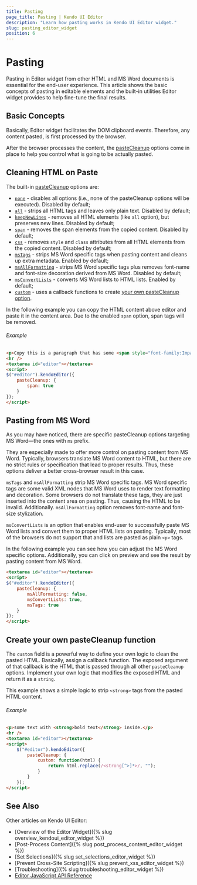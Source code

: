 ```yaml
---
title: Pasting
page_title: Pasting | Kendo UI Editor
description: "Learn how pasting works in Kendo UI Editor widget."
slug: pasting_editor_widget
position: 6
---
```


# Pasting

Pasting in Editor widget from other HTML and MS Word documents is essential for the end-user experience. This article shows the basic concepts of pasting in editable elements and the built-in utilities Editor widget provides to help fine-tune the final results.

## Basic Concepts

Basically, Editor widget facilitates the DOM clipboard events. Therefore, any content pasted, is first processed by the browser.

After the browser processes the content, the [pasteCleanup](/api/web/editor#configuration-pasteCleanup) options come in place to help you control what is going to be actually pasted.

## Cleaning HTML on Paste

The built-in [pasteCleanup](/api/web/editor#configuration-pasteCleanup) options are:

* [`none`](/api/web/editor#configuration-pasteCleanup.none) - disables all options (i.e., none of the pasteCleanup options will be executed). Disabled by default;
* [`all`](/api/web/editor#configuration-pasteCleanup.all) - strips all HTML tags and leaves only plain text. Disabled by default;
* [`keepNewLines`](/api/web/editor#configuration-pasteCleanup.keepNewLines) - removes all HTML elements (like `all` option), but preserves new lines. Disabled by default;
* [`span`](/api/web/editor#configuration-pasteCleanup.span) - removes the span elements from the copied content. Disabled by default;
* [`css`](/api/web/editor#configuration-pasteCleanup.css) - removes `style` and `class` attributes from all HTML elements from the copied content. Disabled by default;
* [`msTags`](/api/web/editor#configuration-pasteCleanup.msTags) - strips MS Word specific tags when pasting content and cleans up extra metadata. Enabled by default;
* [`msAllFormatting`](/api/web/editor#configuration-pasteCleanup.msAllFormatting) - strips MS Word specific tags plus removes font-name and font-size decoration derived from MS Word. Disabled by default;
* [`msConvertLists`](/api/web/editor#configuration-pasteCleanup.msConvertLists) - converts MS Word lists to HTML lists. Enabled by default;
* [`custom`](/api/web/editor#configuration-pasteCleanup.custom) - uses a callback functions to create [your own pasteCleanup option](#create-your-own-pastecleanup-fucntion).

In the following example you can copy the HTML content above editor and paste it in the content area. Due to the enabled `span` option, span tags will be removed.

###### Example

```html
<p>Copy this is a paragraph that has some <span style="font-family:Impact, Charcoal, sans-serif;">inline </span><span style="font-family:Impact, Charcoal, sans-serif;color:#ffffff;background-color:#3366ff;">styles</span>. And paste it in editor.</p>
<hr />
<textarea id="editor"></textarea>
<script>
$("#editor").kendoEditor({
    pasteCleanup: {
        span: true
    }
});
</script>
````

## Pasting from MS Word

As you may have noticed, there are specific pasteCleanup options targeting MS Word—the ones with `ms` prefix. 

They are especially made to offer more control on pasting content from MS Word. Typically, browsers translate MS Word content to HTML, but there are no strict rules or specification that lead to proper results. Thus, these options deliver a better cross-browser result in this case. 

`msTags` and `msAllFormatting` strip MS Word specific tags. MS Word specific tags are some valid XML nodes that MS Word uses to render text formatting and decoration. Some browsers do not translate these tags, they are just inserted into the content area on pasting. Thus, causing the HTML to be invalid. Additionally. `msAllFormatting` option removes font-name and font-size stylization. 

`msConvertLists` is an option that enables end-user to successfully paste MS Word lists and convert them to proper HTML lists on pasting. Typically, most of the browsers do not support that and lists are pasted as plain `<p>` tags.

In the following example you can see how you can adjust the MS Word specific options. Additionally, you can click on preview and see the result by pasting content from MS Word. 

```html
<textarea id="editor"></textarea>
<script>
$("#editor").kendoEditor({
    pasteCleanup: {
        msAllFormatting: false,
        msConvertLists: true,
        msTags: true
    }
});
</script>
````

## Create your own pasteCleanup function

The `custom` field is a powerful way to define your own logic to clean the pasted HTML. Basically, assign a callback function. The exposed argument of that callback is the HTML that is passed through all other `pasteCleanup` options. Implement your own logic that modifies the exposed HTML and return it as a `string`.

This example shows a simple logic to strip `<strong>` tags from the pasted HTML content.

###### Example

```html
<p>some text with <strong>bold text</strong> inside.</p>
<hr />
<textarea id="editor"></textarea>
<script>
    $("#editor").kendoEditor({
        pasteCleanup: {
            custom: function(html) {
                return html.replace(/<strong[^>]*>/, "");
            }
        }
    });
</script>
```` 

## See Also

Other articles on Kendo UI Editor:

* [Overview of the Editor Widget]({% slug overview_kendoui_editor_widget %})
* [Post-Process Content]({% slug post_process_content_editor_widget %})
* [Set Selections]({% slug set_selections_editor_widget %})
* [Prevent Cross-Site Scripting]({% slug prevent_xss_editor_widget %})
* [Troubleshooting]({% slug troubleshooting_editor_widget %})
* [Editor JavaScript API Reference](/api/javascript/ui/editor)

